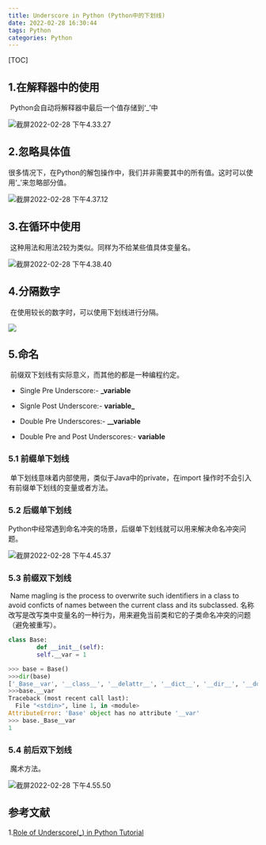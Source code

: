 ```yaml
---
title: Underscore in Python (Python中的下划线)
date: 2022-02-28 16:30:44
tags: Python
categories: Python
---
```


[TOC]

## 1.在解释器中的使用

​		Python会自动将解释器中最后一个值存储到‘_’中

![截屏2022-02-28 下午4.33.27](https://gitee.com/cd-yang/pic/raw/master/img/202202281633866.png)

## 2.忽略具体值

​		很多情况下，在Python的解包操作中，我们并非需要其中的所有值。这时可以使用‘_’来忽略部分值。

![截屏2022-02-28 下午4.37.12](https://gitee.com/cd-yang/pic/raw/master/img/202202281638483.png)

## 3.在循环中使用

​		这种用法和用法2较为类似。同样为不给某些值具体变量名。

![截屏2022-02-28 下午4.38.40](https://gitee.com/cd-yang/pic/raw/master/img/202202281639437.png)

## 4.分隔数字

​		在使用较长的数字时，可以使用下划线进行分隔。

![](https://gitee.com/cd-yang/pic/raw/master/img/202202281640365.png)

## 5.命名

​		前缀双下划线有实际意义，而其他的都是一种编程约定。

- Single Pre Underscore:- **_variable**

- Signle Post Underscore:- **variable_**

- Double Pre Underscores:- **__variable**

- Double Pre and Post Underscores:- **__variable__**

### 5.1 前缀单下划线

​		单下划线意味着内部使用，类似于Java中的private，在import 操作时不会引入有前缀单下划线的变量或者方法。

### 5.2 后缀单下划线

​		Python中经常遇到命名冲突的场景，后缀单下划线就可以用来解决命名冲突问题。

![截屏2022-02-28 下午4.45.37](https://gitee.com/cd-yang/pic/raw/master/img/202202281647908.png)

### 5.3 前缀双下划线

​		Name magling is the process to overwrite such identifiers in a class to avoid conficts of names between the current class and its subclassed. 名称改写是改写类中变量名的一种行为，用来避免当前类和它的子类命名冲突的问题（避免被重写）。

```python
class Base:
		def __init__(self):
        self.__var = 1

>>> base = Base()
>>>dir(base)
['_Base__var', '__class__', '__delattr__', '__dict__', '__dir__', '__doc__', '__eq__', '__format__', '__ge__', '__getattribute__', '__gt__', '__hash__', '__init__', '__init_subclass__', '__le__', '__lt__', '__module__', '__ne__', '__new__', '__reduce__', '__reduce_ex__', '__repr__', '__setattr__', '__sizeof__', '__str__', '__subclasshook__', '__weakref__']
>>>base.__var
Traceback (most recent call last):
  File "<stdin>", line 1, in <module>
AttributeError: 'Base' object has no attribute '__var'
>>> base._Base__var
1
```

### 5.4 前后双下划线

​		魔术方法。

![截屏2022-02-28 下午4.55.50](https://gitee.com/cd-yang/pic/raw/master/img/202202281656936.png)

## 参考文献

1.[Role of Underscore(_) in Python Tutorial](https://www.datacamp.com/community/tutorials/role-underscore-python#SDON)

